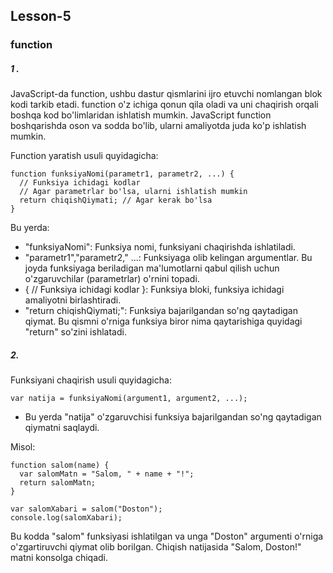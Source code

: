 ## Lesson-5

### function

##### 1 .

JavaScript-da function, ushbu dastur qismlarini ijro etuvchi nomlangan blok kodi tarkib etadi. function o'z ichiga qonun qila oladi va uni chaqirish orqali boshqa kod bo'limlaridan ishlatish mumkin. JavaScript function boshqarishda oson va sodda bo'lib, ularni amaliyotda juda ko'p ishlatish mumkin.

Function yaratish usuli quyidagicha:

```
function funksiyaNomi(parametr1, parametr2, ...) {
  // Funksiya ichidagi kodlar
  // Agar parametrlar bo'lsa, ularni ishlatish mumkin
  return chiqishQiymati; // Agar kerak bo'lsa
}
```

Bu yerda:

- "funksiyaNomi": Funksiya nomi, funksiyani chaqirishda ishlatiladi.
- "parametr1","parametr2," ...: Funksiyaga olib kelingan argumentlar. Bu joyda funksiyaga beriladigan ma'lumotlarni qabul qilish uchun o'zgaruvchilar (parametrlar) o'rnini topadi.
- { // Funksiya ichidagi kodlar }: Funksiya bloki, funksiya ichidagi amaliyotni birlashtiradi.
- "return chiqishQiymati;": Funksiya bajarilgandan so'ng qaytadigan qiymat. Bu qismni o'rniga funksiya biror nima qaytarishiga quyidagi "return" so'zini ishlatadi.

##### 2.

Funksiyani chaqirish usuli quyidagicha:

```
var natija = funksiyaNomi(argument1, argument2, ...);
```

- Bu yerda "natija" o'zgaruvchisi funksiya bajarilgandan so'ng qaytadigan qiymatni saqlaydi.


Misol:
```
function salom(name) {
  var salomMatn = "Salom, " + name + "!";
  return salomMatn;
}

var salomXabari = salom("Doston");
console.log(salomXabari);
```

Bu kodda "salom" funksiyasi ishlatilgan va unga "Doston" argumenti o'rniga o'zgartiruvchi qiymat olib borilgan. Chiqish natijasida "Salom, Doston!" matni konsolga chiqadi.
